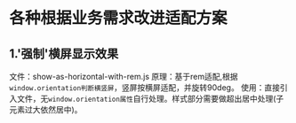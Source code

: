 # 各种根据业务需求改进适配方案 #


## 1.'强制'横屏显示效果 ##

文件：show-as-horizontal-with-rem.js
原理：基于rem适配,根据`window.orientation判断横竖屏`，竖屏按横屏适配，并旋转90deg。
使用：直接引入文件，无`window.orientation属性`自行处理。样式部分需要做超出居中处理(子元素过大依然居中)。
